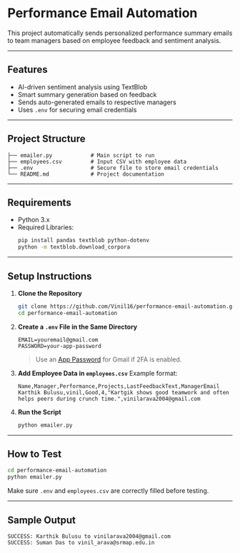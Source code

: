 
#  Performance Email Automation

This project automatically sends personalized performance summary emails to team managers based on employee feedback and sentiment analysis.

---

##  Features

-  AI-driven sentiment analysis using TextBlob
-  Smart summary generation based on feedback
-  Sends auto-generated emails to respective managers
-  Uses `.env` for securing email credentials

---

## Project Structure

```
├── emailer.py            # Main script to run
├── employees.csv         # Input CSV with employee data
├── .env                  # Secure file to store email credentials
└── README.md             # Project documentation
```

---

##  Requirements

- Python 3.x
- Required Libraries:
    ```bash
    pip install pandas textblob python-dotenv
    python -m textblob.download_corpora
    ```

---

##  Setup Instructions

1. **Clone the Repository**
    ```bash
    git clone https://github.com/Vinil16/performance-email-automation.git
    cd performance-email-automation
    ```

2. **Create a `.env` File in the Same Directory**

    ```env
    EMAIL=youremail@gmail.com
    PASSWORD=your-app-password
    ```
    > Use an [App Password](https://support.google.com/accounts/answer/185833?hl=en) for Gmail if 2FA is enabled.

3. **Add Employee Data in `employees.csv`**
    Example format:
    ```csv
    Name,Manager,Performance,Projects,LastFeedbackText,ManagerEmail
    Karthik Bulusu,vinil,Good,4,"Kartgik shows good teamwork and often helps peers during crunch time.",vinilarava2004@gmail.com
    ```

4. **Run the Script**
    ```bash
    python emailer.py
    ```

---

##  How to Test

```bash
cd performance-email-automation
python emailer.py
```

Make sure `.env` and `employees.csv` are correctly filled before testing.


---

##  Sample Output

```
SUCCESS: Karthik Bulusu to vinilarava2004@gmail.com
SUCCESS: Suman Das to vinil_arava@srmap.edu.in
```


